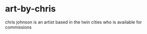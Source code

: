 # art-by-chris

chris johnson is an artist based in the twin cities who is available for commissions
